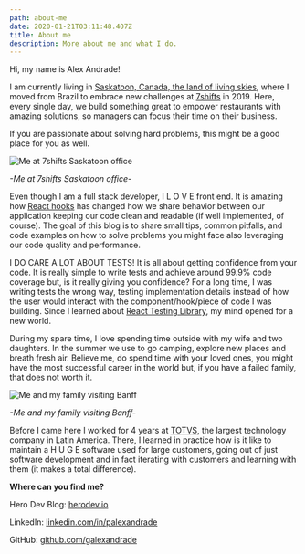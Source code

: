 ```yaml
---
path: about-me
date: 2020-01-21T03:11:48.407Z
title: About me
description: More about me and what I do.
---
```

Hi, my name is Alex Andrade!

I am currently living in [Saskatoon, Canada, the land of living skies](https://www.instagram.com/visitsaskatoon/), where I moved from Brazil to embrace new challenges at [7shifts](https://www.7shifts.com/) in 2019. Here, every single day, we build something great to empower restaurants with amazing solutions, so managers can focus their time on their business. 

If you are passionate about solving hard problems, this might be a good place for you as well.

![Me at 7shifts Saskatoon office](/assets/7shifts-office.jpg "Me at 7shifts Saskatoon office")

_\-Me at 7shifts Saskatoon office-_

Even though I am a full stack developer, I  L O V E  front end. It is amazing how [React hooks](https://reactjs.org/docs/hooks-intro.html) has changed how we share behavior between our application keeping our code clean and readable (if well implemented, of course). The goal of this blog is to share small tips, common pitfalls, and code examples on how to solve problems you might face also leveraging our code quality and performance.

I DO CARE A LOT ABOUT TESTS! It is all about getting confidence from your code. It is really simple to write tests and achieve around 99.9% code coverage but, is it really giving you confidence? For a long time, I was writing tests the wrong way, testing implementation details instead of how the user would interact with the component/hook/piece of code I was building. Since I learned about [React Testing Library](https://testing-library.com/docs/react-testing-library/intro), my mind opened for a new world.

During my spare time, I love spending time outside with my wife and two daughters. In the summer we use to go camping, explore new places and breath fresh air. Believe me, do spend time with your loved ones, you might have the most successful career in the world but, if you have a failed family, that does not worth it.

![Me and my family visiting Banff](/assets/family.jpg "Me and my family visiting Banff")

_\-Me and my family visiting Banff-_

Before I came here I worked for 4 years at [TOTVS](https://en.totvs.com/), the largest technology company in Latin America. There, I learned in practice how is it like to maintain a H U G E software used for large customers, going out of just software development and in fact iterating with customers and learning with them (it makes a total difference).

**Where can you find me?**

Hero Dev Blog: [herodev.io](https://www.herodev.io/)

LinkedIn: [linkedin.com/in/palexandrade](https://www.linkedin.com/in/palexandrade/)

GitHub: [github.com/galexandrade](https://github.com/galexandrade)
